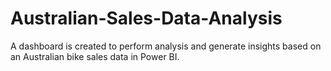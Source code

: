 # Australian-Sales-Data-Analysis
A dashboard is created to perform analysis and generate insights based on an Australian bike sales data in Power BI.
